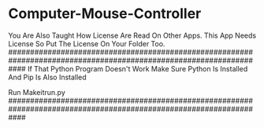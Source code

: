 # Computer-Mouse-Controller
You Are Also Taught How License Are Read On Other Apps. This App Needs License So Put The License On Your Folder Too.
####################################################################################################################
If That Python Program Doesn't Work
Make Sure Python Is Installed And Pip Is Also Installed

Run Makeitrun.py
####################################################################################################################

